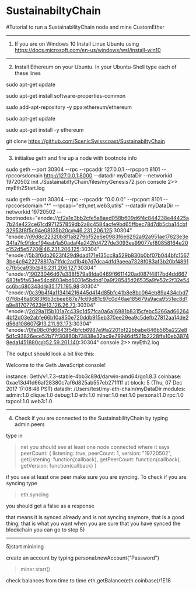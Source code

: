 # SustainabiltyChain
#Tutorial to run a SustainabilityChain node and mine CustomEther


------------------------------------------
1) If you are on Windows 10 Install Linux Ubuntu using https://docs.microsoft.com/en-us/windows/wsl/install-win10

------------------------------------------
2) Install Ethereum on your Ubuntu. In your Ubuntu-Shell type each of these lines

sudo apt-get update

sudo apt-get install software-properties-common

sudo add-apt-repository -y ppa:ethereum/ethereum

sudo apt-get update

sudo apt-get install -y ethereum

git clone https://github.com/ScenicSwisscoast/SustainabiltyChain


------------------------------------------
3) initialise geth and fire up a node with bootnote info

sudo geth --port 30304 --rpc --rpcaddr 127.0.0.1 --rpcport 8101 --rpccorsdomain http://127.0.0.1:8000  --datadir myDataDir --networkid 19720502  init ./SustainabiltyChain/files/myGenesis72.json console 2>> myEth2Start.log  



sudo geth --port 30304 --rpc --rpcaddr "0.0.0.0" --rpcport 8101 --rpccorsdomain "*" --rpcapi="eth,net,web3,utils" --datadir myDataDir --networkid 19720502 --bootnodes="enode://cf2a1e3bb2cfe5a8aed058b609d6f4c844238e44425a7b24e422ce61cd971257859db2a8c4584acfe9bd65ffbec78d7db5cba14cbf32953f8f5c94e08135b20c@46.231.206.125:30304" "enode://d9d8c22320b8f1a8279bf52e6e0983f6e6292a92a951ae17623e3e34fa7fc9fdcc194eab1a50adaf4a242fd4727de3093ea99077ef80858164e20c152d5e5720@46.231.206.125:30304" "enode://5b3f6db2623f429d9dad171e135cc8a529b830b0bf07b044bfc15673be4c9422278817a71fdc2ad1b4b7d7dca4dfd9aeea7328f083af3b20bf4891c7fb5ca93b@46.231.206.127:30304"
"enode://19023046d67e338f579a8fda0469f6611420ad087f4817bd4dd667683fe5fa63ee54cd603ebd6031e5bdbd10a9f28545d26535a9fe52c2f32e54cc6bc680343d@35.171.195.98:30304"
"enode://0c39b4f4a113414216445d414d85bfc41b8e8bc064eb89a434cbd707f6b46a9383f6b3cbee687e7fc69d81c97c0d46ae185679a9aca9551ec8d1a9e817077623@13.126.26.73:30304"
"enode://2d29a115b101a7c439c1d57fca0a6a16981b8315cfebc5266ad662644b12d03e2abfe66b10a850e720ddb915eb370ee29ea9c5defb27812aa14de2d56d108607@13.211.93.173:30304"
"enode://0fe08c0fd6643f54bfcb6987e9fa2201bf22bbabe846b565a222e85d1c93826ece52b77f30860b73838e32ac9e79946df521b2228ffe10eb38748eda1451880c@52.59.201.140:30304"
console 2>> myEth2.log




The output should look a bit like this:

Welcome to the Geth JavaScript console!

instance: Geth/v1.7.3-stable-4bb3c89d/darwin-amd64/go1.8.3
coinbase: 0xae13d41d66af28380c7af6d825ab557eb271ffff
at block: 5 (Thu, 07 Dec 2017 17:08:48 PST)
datadir: /Users/test/my-eth-chain/myDataDir
modules: admin:1.0 clique:1.0 debug:1.0 eth:1.0 miner:1.0 net:1.0 personal:1.0 rpc:1.0 txpool:1.0 web3:1.0
>



------------------------------------------
4) Check if you are connected to the SustainabilityChain by typing admin.peers

type in
>net
you should see at least one node connected where it says peerCount:
{
  listening: true,
  peerCount: 1,
  version: "19720502",
  getListening: function(callback),
  getPeerCount: function(callback),
  getVersion: function(callback)
}

if you see at least one peer  make sure you are syncing. To check if you are syncing type 
>eth.syncing 

you should get a 
false
as a response


that means it is synced already and is not syncing anymore, that is a good thing, that is what you want
when you are sure that you have synced the blockchain you can go to step 5)


------------------------------------------
5)start minining

create an account by typing
personal.newAccount("Password")

>miner.start()

check balances from time to time 
eth.getBalance(eth.coinbase)/1E18








